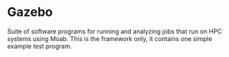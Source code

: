 Gazebo
======

 Suite of software programs for running and analyzing jobs that run on HPC systems using Moab. This is the framework only, it contains one simple example test program. 
